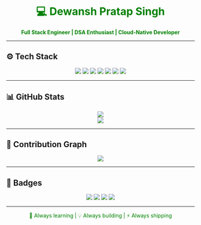 <h1 align="center" style="color:green;">💻 Dewansh Pratap Singh</h1>

<p align="center" style="color:green;">
  <strong>Full Stack Engineer | DSA Enthusiast | Cloud-Native Developer</strong>  
  <br/>
</p>

---

## ⚙️ Tech Stack

<p align="center">
  <img src="https://img.shields.io/badge/-Java-000?style=flat&logo=java&logoColor=00FF00" />
  <img src="https://img.shields.io/badge/-SpringBoot-000?style=flat&logo=spring&logoColor=00FF00" />
  <img src="https://img.shields.io/badge/-JavaScript-000?style=flat&logo=javascript&logoColor=00FF00" />
  <img src="https://img.shields.io/badge/-React-000?style=flat&logo=react&logoColor=00FF00" />
  <img src="https://img.shields.io/badge/-MongoDB-000?style=flat&logo=mongodb&logoColor=00FF00" />
  <img src="https://img.shields.io/badge/-Docker-000?style=flat&logo=docker&logoColor=00FF00" />
  <img src="https://img.shields.io/badge/-AWS-000?style=flat&logo=amazon-aws&logoColor=00FF00" />
</p>

---

## 📊 GitHub Stats

<p align="center">
  <img src="https://github-readme-stats.vercel.app/api?username=dewanshpratapsingh&show_icons=true&hide_border=true&bg_color=000000&title_color=00FF00&text_color=00FF00&icon_color=00FF00" />
  <br/>
  <img src="https://github-readme-stats.vercel.app/api/top-langs/?username=dewanshpratapsingh&layout=compact&hide_border=true&bg_color=000000&title_color=00FF00&text_color=00FF00" />
</p>

---

## 🧠 Contribution Graph

<p align="center">
  <img src="https://github-readme-activity-graph.vercel.app/graph?username=dewanshpratapsingh&bg_color=000000&color=00FF00&line=00FF00&point=00FF00&area=true&hide_border=true" />
</p>

---

## 🔗 Badges

<p align="center">
  <img src="https://img.shields.io/github/followers/dewanshpratapsingh?label=Followers&style=flat&color=00FF00&labelColor=000000" />
  <img src="https://img.shields.io/github/stars/dewanshpratapsingh?style=flat&color=00FF00&labelColor=000000" />
  <img src="https://img.shields.io/badge/Portfolio-dewanshpratapsingh.in-000000?style=flat&logo=firefox-browser&logoColor=00FF00&labelColor=000000&color=00FF00" />
  <img src="https://img.shields.io/badge/LinkedIn-Connect-000000?style=flat&logo=linkedin&logoColor=00FF00&labelColor=000000&color=00FF00" />
</p>

---

<p align="center" style="color:green;">
🧠 Always learning | 💡 Always building | ⚡ Always shipping
</p>
